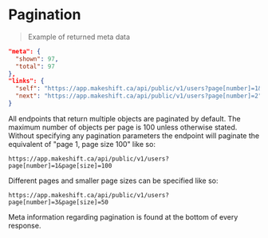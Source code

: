 # Pagination

> Example of returned meta data

```json
"meta": {
  "shown": 97,
  "total": 97
},
"links": {
  "self": "https://app.makeshift.ca/api/public/v1/users?page[number]=1&page[size]=100",
  "next": "https://app.makeshift.ca/api/public/v1/users?page[number]=2"
}
```

All endpoints that return multiple objects are paginated by default. The maximum number of objects per page is 100 unless otherwise stated. Without specifying any pagination parameters the endpoint will paginate the equivalent of "page 1, page size 100" like so:

`https://app.makeshift.ca/api/public/v1/users?page[number]=1&page[size]=100`

Different pages and smaller page sizes can be specified like so:

`https://app.makeshift.ca/api/public/v1/users?page[number]=3&page[size]=50`

Meta information regarding pagination is found at the bottom of every response.


